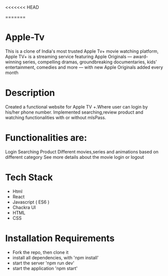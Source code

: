<<<<<<< HEAD

=======
# Apple-Tv

This is a clone of India's most trusted Apple Tv+ movie watching platform,
Apple TV+ is a streaming service featuring Apple Originals — award-winning series, compelling dramas, groundbreaking documentaries, kids’ entertainment, comedies and more — with new Apple Originals added every month
# Description
Created a functional website for Apple TV +.Where user can login by his/her phone number. Implemented searching,review product and watching functionalities with or without mlsPass.

# Functionalities are:
Login
Searching Product
Different movies,series and animations based on different category
See more details about the movie
login or logout 

# Tech Stack
* Html 
* React
* Javascript ( ES6 )
* Chackra UI
* HTML
* CSS

# Installation Requirements
* Fork the repo, then clone it
* install all dependencies, with 'npm install'
* start the server 'npm run dev'
* start the application 'npm start'
